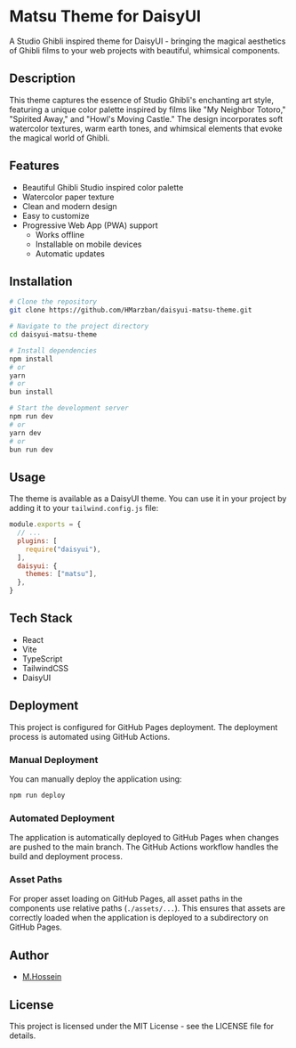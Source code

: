 # Matsu Theme for DaisyUI

A Studio Ghibli inspired theme for DaisyUI - bringing the magical aesthetics of Ghibli films to your web projects with beautiful, whimsical components.

## Description

This theme captures the essence of Studio Ghibli's enchanting art style, featuring a unique color palette inspired by films like "My Neighbor Totoro," "Spirited Away," and "Howl's Moving Castle." The design incorporates soft watercolor textures, warm earth tones, and whimsical elements that evoke the magical world of Ghibli.

## Features

- Beautiful Ghibli Studio inspired color palette
- Watercolor paper texture
- Clean and modern design
- Easy to customize
- Progressive Web App (PWA) support
  - Works offline
  - Installable on mobile devices
  - Automatic updates

## Installation

```bash
# Clone the repository
git clone https://github.com/HMarzban/daisyui-matsu-theme.git

# Navigate to the project directory
cd daisyui-matsu-theme

# Install dependencies
npm install
# or
yarn
# or
bun install

# Start the development server
npm run dev
# or
yarn dev
# or
bun run dev
```

## Usage

The theme is available as a DaisyUI theme. You can use it in your project by adding it to your `tailwind.config.js` file:

```js
module.exports = {
  // ...
  plugins: [
    require("daisyui"),
  ],
  daisyui: {
    themes: ["matsu"],
  },
}
```

## Tech Stack

- React
- Vite
- TypeScript
- TailwindCSS
- DaisyUI

## Deployment

This project is configured for GitHub Pages deployment. The deployment process is automated using GitHub Actions.

### Manual Deployment

You can manually deploy the application using:

```bash
npm run deploy
```

### Automated Deployment

The application is automatically deployed to GitHub Pages when changes are pushed to the main branch. The GitHub Actions workflow handles the build and deployment process.

### Asset Paths

For proper asset loading on GitHub Pages, all asset paths in the components use relative paths (`./assets/...`). This ensures that assets are correctly loaded when the application is deployed to a subdirectory on GitHub Pages.

## Author

- [M.Hossein](https://github.com/HMarzban)

## License

This project is licensed under the MIT License - see the LICENSE file for details.
